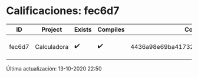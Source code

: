 # Calificaciones: fec6d7
|ID|Project|Exists|Compiles|CommitHash|CommitDate|CheckDate|Comments|
|-|-|-|-|-|-|-|-|
|fec6d7|Calculadora|✔️|✔️|4436a98e69ba41732c4e3f5ed8a1ec2d42ca5233|08-10-2020 21:35:59|13-10-2020 22:50:33|NULL|

Última actualización: 13-10-2020 22:50